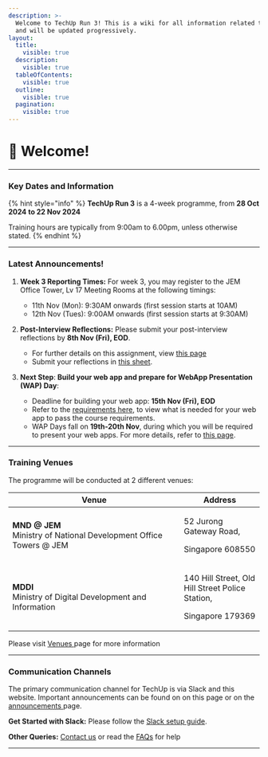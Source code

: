 ```yaml
---
description: >-
  Welcome to TechUp Run 3! This is a wiki for all information related to TechUp
  and will be updated progressively.
layout:
  title:
    visible: true
  description:
    visible: true
  tableOfContents:
    visible: true
  outline:
    visible: true
  pagination:
    visible: true
---
```


# 👋 Welcome!

***

### Key Dates and Information

{% hint style="info" %}
**TechUp Run 3** is a 4-week programme, from **28 Oct 2024 to 22 Nov 2024**

Training hours are typically from 9:00am to 6.00pm, unless otherwise stated.
{% endhint %}

***

### Latest Announcements! <a href="#announcements-board" id="announcements-board"></a>

1.  **Week 3 Reporting Times:** For week 3, you may register to the JEM Office Tower, Lv 17 Meeting Rooms at the following timings:&#x20;

    * 11th Nov (Mon): 9:30AM onwards (first session starts at 10AM)
    * 12th Nov (Tues): 9:00AM onwards (first session starts at 9:30AM)


2.  **Post-Interview Reflections:** Please submit your post-interview reflections by **8th Nov (Fri), EOD**.

    * For further details on this assignment, view [this page](techup-challenge/post-user-interview-reflections-8-nov.md)
    * Submit your reflections in [this sheet](https://docs.google.com/spreadsheets/d/1BBYjDF0dL5Qy0F\_1kIXR9FjWSi8p1RAOyg7f933XqwQ/edit?usp=sharing).&#x20;


3. **Next Step**: **Build your web app and prepare for WebApp Presentation (WAP) Day**:
   * Deadline for building your web app: **15th Nov (Fri), EOD**
   * Refer to the [requirements here](about-techup/expected-deliverables/web-app-requirements.md), to view what is needed for your web app to pass the course requirements.
   * WAP Days fall on **19th-20th Nov**, during which you will be required to present your web apps. For more details, refer to [this page](techup-challenge/webapp-presentation-wap-day-19-20-nov.md).&#x20;

***

### Training Venues

The programme will be conducted at 2 different venues:

<table><thead><tr><th width="328">Venue</th><th>Address</th></tr></thead><tbody><tr><td><strong>MND @ JEM</strong><br>Ministry of National Development Office Towers @ JEM</td><td><p>52 Jurong Gateway Road,</p><p>Singapore 608550</p></td></tr><tr><td><strong>MDDI</strong><br>Ministry of Digital Development and Information</td><td><p>140 Hill Street, Old Hill Street Police Station, </p><p>Singapore 179369</p></td></tr></tbody></table>

Please visit [Venues ](readme/venues.md)page for more information

***

### Communication Channels

The primary communication channel for TechUp is via Slack and this website. Important announcements can be found on on this page or on the [announcements ](announcements.md)page.

**Get Started with Slack:** Please follow the [Slack setup guide](pre-work/tooling-and-software/slack.md).

**Other Queries:** [Contact us](readme/contact-persons.md) or read the [FAQs](readme/frequently-asked-questions.md) for help

***

